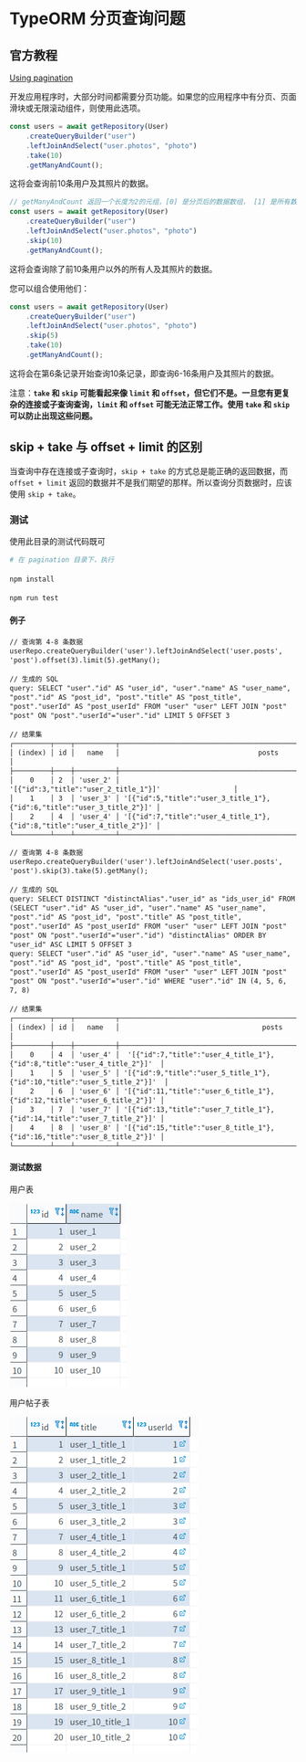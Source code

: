 # TypeORM 分页查询问题

## 官方教程

[Using pagination](http://typeorm.io/#/select-query-builder/using-pagination)

开发应用程序时，大部分时间都需要分页功能。如果您的应用程序中有分页、页面滑块或无限滚动组件，则使用此选项。

```typescript
const users = await getRepository(User)
    .createQueryBuilder("user")
    .leftJoinAndSelect("user.photos", "photo")
    .take(10)
    .getManyAndCount();
```

这将会查询前10条用户及其照片的数据。

```typescript
// getManyAndCount 返回一个长度为2的元组，[0] 是分页后的数据数组， [1] 是所有数据总数
const users = await getRepository(User)
    .createQueryBuilder("user")
    .leftJoinAndSelect("user.photos", "photo")
    .skip(10)
    .getManyAndCount();
```

这将会查询除了前10条用户以外的所有人及其照片的数据。

您可以组合使用他们：

```typescript
const users = await getRepository(User)
    .createQueryBuilder("user")
    .leftJoinAndSelect("user.photos", "photo")
    .skip(5)
    .take(10)
    .getManyAndCount();
```

这将会在第6条记录开始查询10条记录，即查询6-16条用户及其照片的数据。

注意：**`take` 和 `skip` 可能看起来像 `limit` 和 `offset`，但它们不是。一旦您有更复杂的连接或子查询查询，`limit` 和 `offset` 可能无法正常工作。使用 `take` 和 `skip` 可以防止出现这些问题。**

## skip + take 与 offset + limit 的区别

当查询中存在连接或子查询时，`skip + take` 的方式总是能正确的返回数据，而 `offset + limit` 返回的数据并不是我们期望的那样。所以查询分页数据时，应该使用 `skip + take`。

### 测试

使用此目录的测试代码既可

```bash
# 在 pagination 目录下，执行

npm install

npm run test
```

#### 例子

```none
// 查询第 4-8 条数据
userRepo.createQueryBuilder('user').leftJoinAndSelect('user.posts', 'post').offset(3).limit(5).getMany();

// 生成的 SQL
query: SELECT "user"."id" AS "user_id", "user"."name" AS "user_name", "post"."id" AS "post_id", "post"."title" AS "post_title", "post"."userId" AS "post_userId" FROM "user" "user" LEFT JOIN "post" "post" ON "post"."userId"="user"."id" LIMIT 5 OFFSET 3

// 结果集
┌─────────┬────┬──────────┬─────────────────────────────────────────────────────────────────────────┐
│ (index) │ id │   name   │                                  posts                                  │
├─────────┼────┼──────────┼─────────────────────────────────────────────────────────────────────────┤
│    0    │ 2  │ 'user_2' │                  '[{"id":3,"title":"user_2_title_1"}]'                  │
│    1    │ 3  │ 'user_3' │ '[{"id":5,"title":"user_3_title_1"},{"id":6,"title":"user_3_title_2"}]' │
│    2    │ 4  │ 'user_4' │ '[{"id":7,"title":"user_4_title_1"},{"id":8,"title":"user_4_title_2"}]' │
└─────────┴────┴──────────┴─────────────────────────────────────────────────────────────────────────┘
```

```none
// 查询第 4-8 条数据
userRepo.createQueryBuilder('user').leftJoinAndSelect('user.posts', 'post').skip(3).take(5).getMany();

// 生成的 SQL
query: SELECT DISTINCT "distinctAlias"."user_id" as "ids_user_id" FROM (SELECT "user"."id" AS "user_id", "user"."name" AS "user_name", "post"."id" AS "post_id", "post"."title" AS "post_title", "post"."userId" AS "post_userId" FROM "user" "user" LEFT JOIN "post" "post" ON "post"."userId"="user"."id") "distinctAlias" ORDER BY "user_id" ASC LIMIT 5 OFFSET 3
query: SELECT "user"."id" AS "user_id", "user"."name" AS "user_name", "post"."id" AS "post_id", "post"."title" AS "post_title", "post"."userId" AS "post_userId" FROM "user" "user" LEFT JOIN "post" "post" ON "post"."userId"="user"."id" WHERE "user"."id" IN (4, 5, 6, 7, 8)

// 结果集
┌─────────┬────┬──────────┬───────────────────────────────────────────────────────────────────────────┐
│ (index) │ id │   name   │                                   posts                                   │
├─────────┼────┼──────────┼───────────────────────────────────────────────────────────────────────────┤
│    0    │ 4  │ 'user_4' │  '[{"id":7,"title":"user_4_title_1"},{"id":8,"title":"user_4_title_2"}]'  │
│    1    │ 5  │ 'user_5' │ '[{"id":9,"title":"user_5_title_1"},{"id":10,"title":"user_5_title_2"}]'  │
│    2    │ 6  │ 'user_6' │ '[{"id":11,"title":"user_6_title_1"},{"id":12,"title":"user_6_title_2"}]' │
│    3    │ 7  │ 'user_7' │ '[{"id":13,"title":"user_7_title_1"},{"id":14,"title":"user_7_title_2"}]' │
│    4    │ 8  │ 'user_8' │ '[{"id":15,"title":"user_8_title_1"},{"id":16,"title":"user_8_title_2"}]' │
└─────────┴────┴──────────┴───────────────────────────────────────────────────────────────────────────┘
```

#### 测试数据

用户表

![user](./images/user.png)

用户帖子表

![post](./images/post.png)